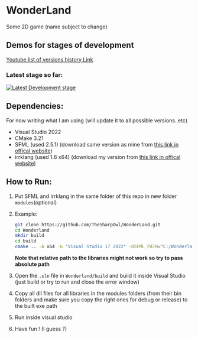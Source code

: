 # WonderLand
Some 2D game (name subject to change)

## Demos for stages of development
[Youtube list of versions history Link](https://www.youtube.com/playlist?list=PLgAAHVNxxjaW3VWccW8dsZ5yQXRceOENX)
### Latest stage so far:
[![Latest Development stage](https://img.youtube.com/vi/EY9d98auyXM/0.jpg)](https://www.youtube.com/watch?v=EY9d98auyXM&list=PLgAAHVNxxjaW3VWccW8dsZ5yQXRceOENX&index=3)
## Dependencies:
For now writing what I am using (will update it to all possible versions..etc)
* Visual Studio 2022
* CMake 3.21
* SFML (used 2.5.1) (download same version as mine from [this link in offical website](https://www.sfml-dev.org/files/SFML-2.5.1-windows-vc15-64-bit.zip))
* irrklang (used 1.6 x64) (download my version from [this link in offical website](https://www.ambiera.at/downloads/irrKlang-64bit-1.6.0.zip))

## How to Run:
1. Put SFML and irrklang in the same folder of this repo in new folder `modules`(optional)
2. Example:
    ```bash
    git clone https://github.com/TheSharpOwl/WonderLand.git
    cd Wonderland
    mkdir build
    cd build
    cmake .. -A x64 -G "Visual Studio 17 2022" -DSFML_PATH="C:/Wonderland/modules/SFML-2.5.1" -DSFML_PATH="C:/Wonderland/modules/irrKlang-64bit-1.6.0"
    ```

    **Note that relative path to the libraries might not work so try to pass absolute path**

3. Open the `.sln` file in `Wonderland/build` and build it inside Visual Studio (just build or try to run and close the error window)
4. Copy all dll files for all libraries in the modules folders (from their bin folders and make sure you copy the right ones for debug or release) to the built exe path
5. Run inside visual studio
6. Have fun ! (I guess ?)